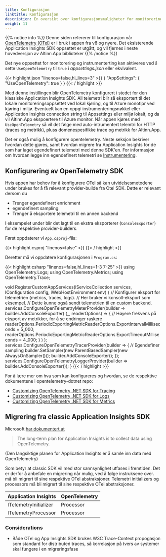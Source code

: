 ```yaml
---
title: Konfigurasjon
linktitle: Konfigurasjon
description: En oversikt over konfigurasjonsmuligheter for monitorering i Altinn Apps.
weight: 11
---
```


{{% notice info %}}
Denne siden refererer til konfigurasjon når [OpenTelemetry (OTel)](https://opentelemetry.io/) er i bruk i appen fra v8 og nyere.
Det eksisterende Application Insights SDK oppsettet er utgått, og vil fjernes i neste hovedversjon av Altinn.App biblioteker
{{% /notice %}}

Det nye oppsettet for monitorering og instrumenterting kan aktiveres ved å sette `UseOpenTelemetry` til `true` i *appsettings.json* eller ekvivalent.

{{< highlight json "linenos=false,hl_lines=3" >}}
{
  "AppSettings": {
    "UseOpenTelemetry": true
  }
}
{{< / highlight >}}

Med denne instillingen blir OpenTelemetry konfigurert i stedet for den klassiske Application Insights SDK.
All telemetri blir så eksportert til det lokale monitoreringsoppsettet ved lokal kjøring,
og til Azure monotipr ved kjøring i miljø.
Eventuelt kan en oppgi instrumenteringsnøkkel eller Application Insights connection string til Appsettings eller miljø lokalt,
og da vil Altinn.App ekspoertere til Azure monitor.
Når appen kjøres med `UseOpenTelemetry` så vil det følge med auto-intrumentert telemtri for HTTP (traces og metrikk),
pluss domenespesifikke trace og metrikk for Altinn.App. 

Det er også mulig å konfigurere opentelemetry. Neste seksjon bekriver hvordan dette gjøres, samt hvordan migrere fra
Application Insights for de som har laget egendefinert telemetri med denne SDK'en.
For informasjon om hvordan legge inn egendefinert telemetri se [Instrumentering](/nb/altinn-studio/reference/monitoring/instrumentation).

## Konfigurering av OpenTelemetry SDK 

Hvis appen har behov for å konfigurere OTel så kan utvidelsesmetodene under brukes for å få relevant provider-builde fra Otel SDK.
Dette er relevant dersom du

* Trenger egendefinert enrichment
* egendefinert sampling
* Trenger å eksportere telemetri til en annen backend

I eksempelet under blir det lagt til en ekstra eksporterer (`ConsoleExporter`) for de respektive provider-builders.

Først oppdaterer vi `App.csproj`-fila:

{{< highlight csproj "linenos=false" >}}
        <PackageReference Include="OpenTelemetry.Exporter.Console" Version="1.9.0" />
{{< / highlight >}}

Deretter må vi oppdatere konfigurasjonen i `Program.cs`:

{{< highlight csharp "linenos=false,hl_lines=1-3 7-25" >}}
using OpenTelemetry.Logs;
using OpenTelemetry.Metrics;
using OpenTelemetry.Trace;

void RegisterCustomAppServices(IServiceCollection services, IConfiguration config, IWebHostEnvironment env)
{
    // Konfigurer eksport for telemetrien (metrics, traces, logs).
    // Her bruker vi konsoll-eksport som eksempel.
    // Dette kunne også sendt telemetrien til en custom backend.
    services.ConfigureOpenTelemetryMeterProvider(builder =>
        builder.AddConsoleExporter(
            (_, readerOptions) =>
            {
                // Høyere frekvens på eksport av metrikker, for å se endringer raskere
                readerOptions.PeriodicExportingMetricReaderOptions.ExportIntervalMilliseconds = 5_000;
                readerOptions.PeriodicExportingMetricReaderOptions.ExportTimeoutMilliseconds = 4_000;
            }
        )
    );
    services.ConfigureOpenTelemetryTracerProvider(builder =>
    {
        // Egendefiner sampling
        builder.SetSampler(new ParentBasedSampler(new AlwaysOnSampler()));
        builder.AddConsoleExporter();
    });
    services.ConfigureOpenTelemetryLoggerProvider(builder => builder.AddConsoleExporter());
}
{{< / highlight >}}

For å lære mer om hva som kan konfigureres og hvordan, se de respektive dokumentene i opentelemetry-dotnet repo:

* [Customizing OpenTelemetry .NET SDK for Tracing](https://github.com/open-telemetry/opentelemetry-dotnet/tree/main/docs/trace/customizing-the-sdk#customizing-opentelemetry-net-sdk-for-tracing)
* [Customizing OpenTelemetry .NET SDK for Logs](https://github.com/open-telemetry/opentelemetry-dotnet/tree/main/docs/logs/customizing-the-sdk#customizing-opentelemetry-net-sdk-for-logs)
* [Customizing OpenTelemetry .NET SDK for Metrics](https://github.com/open-telemetry/opentelemetry-dotnet/tree/main/docs/metrics/customizing-the-sdk#customizing-opentelemetry-net-sdk-for-metrics)

## Migrering fra classic Application Insights SDK

Microsoft [har dokumentert at](https://github.com/MicrosoftDocs/azure-docs/commit/25d58a0c1e5a1d5740d99fd68d89a9372042838e)

> The long-term plan for Application Insights is to collect data using OpenTelemetry.

(Den langsiktige planen for Application Insights er å samle inn data med OpenTelemetry)

Som betyr at classic SDK vil med stor sannsynlighet utfases i fremtiden.
Det er derfor å anbefale en migrering når mulig, ved å følge instruksene over.
må bli migrert til sine respektive OTel abstraksjoner.
Telemetri initializers og processors må bli migrert til sine respektive OTel abstraksjoner.

| **Application Insights** | **OpenTelemetry** |
| ------------------------ | ----------------- |
| ITelemetryInitializer    | Processor         |
| ITelemetryProcessor      | Processor         |

### Considerations

* Både OTel og App Insights SDK brukes W3C Trace-Context propogasjon som standard for distributed traces, så korrelasjon på tvers av systemer skal fungere i en migreringsfase


